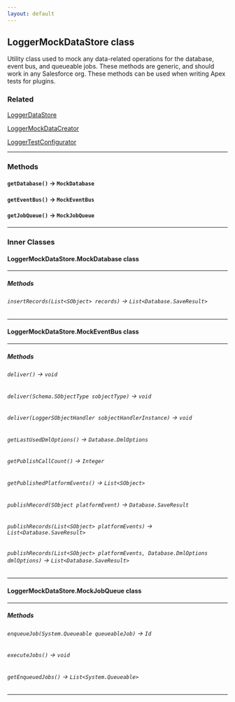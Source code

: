 ```yaml
---
layout: default
---
```


## LoggerMockDataStore class

Utility class used to mock any data-related operations for the database, event bus, and queueable jobs. These methods are generic, and should work in any Salesforce org. These methods can be used when writing Apex tests for plugins.

### Related

[LoggerDataStore](LoggerDataStore)

[LoggerMockDataCreator](../Test-Utilities/LoggerMockDataCreator)

[LoggerTestConfigurator](../Test-Utilities/LoggerTestConfigurator)

---

### Methods

#### `getDatabase()` → `MockDatabase`

#### `getEventBus()` → `MockEventBus`

#### `getJobQueue()` → `MockJobQueue`

---

### Inner Classes

#### LoggerMockDataStore.MockDatabase class

---

##### Methods

###### `insertRecords(List<SObject> records)` → `List<Database.SaveResult>`

---

#### LoggerMockDataStore.MockEventBus class

---

##### Methods

###### `deliver()` → `void`

###### `deliver(Schema.SObjectType sobjectType)` → `void`

###### `deliver(LoggerSObjectHandler sobjectHandlerInstance)` → `void`

###### `getLastUsedDmlOptions()` → `Database.DmlOptions`

###### `getPublishCallCount()` → `Integer`

###### `getPublishedPlatformEvents()` → `List<SObject>`

###### `publishRecord(SObject platformEvent)` → `Database.SaveResult`

###### `publishRecords(List<SObject> platformEvents)` → `List<Database.SaveResult>`

###### `publishRecords(List<SObject> platformEvents, Database.DmlOptions dmlOptions)` → `List<Database.SaveResult>`

---

#### LoggerMockDataStore.MockJobQueue class

---

##### Methods

###### `enqueueJob(System.Queueable queueableJob)` → `Id`

###### `executeJobs()` → `void`

###### `getEnqueuedJobs()` → `List<System.Queueable>`

---
